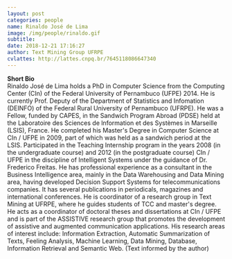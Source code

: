 ```yaml
---
layout: post
categories: people
name: Rinaldo José de Lima
image: /img/people/rinaldo.gif
subtitle: 
date: 2018-12-21 17:16:27
author: Text Mining Group UFRPE
cvlattes: http://lattes.cnpq.br/7645118086647340
---
```


<b>Short Bio</b><br/>
Rinaldo José de Lima holds a PhD in Computer Science from the Computing Center (CIn) of the Federal University of Pernambuco (UFPE) 2014. He is currently Prof. Deputy of the Department of Statistics and Infomation (DEINFO) of the Federal Rural University of Pernambuco (UFRPE). He was a Fellow, funded by CAPES, in the Sandwich Program Abroad (PDSE) held at the Laboratoire des Sciences de lnformation et des Systèmes in Marseille (LSIS), France. He completed his Master's Degree in Computer Science at CIn / UFPE in 2009, part of which was held as a sandwich period at the LSIS. Participated in the Teaching Internship program in the years 2008 (in the undergraduate course) and 2012 (in the postgraduate course) CIn / UFPE in the discipline of Intelligent Systems under the guidance of Dr. Frederico Freitas. He has professional experience as a consultant in the Business Intelligence area, mainly in the Data Warehousing and Data Mining area, having developed Decision Support Systems for telecommunications companies. It has several publications in periodicals, magazines and international conferences. He is coordinator of a research group in Text Mining at UFRPE, where he guides students of TCC and master's degree. He acts as a coordinator of doctoral theses and dissertations at CIn / UFPE and is part of the ASSISTIVE research group that promotes the development of assistive and augmented communication applications. His research areas of interest include: Information Extraction, Automatic Summarization of Texts, Feeling Analysis, Machine Learning, Data Mining, Database, Information Retrieval and Semantic Web. (Text informed by the author)